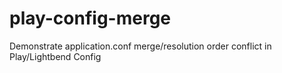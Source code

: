 # play-config-merge
Demonstrate application.conf merge/resolution order conflict in Play/Lightbend Config
